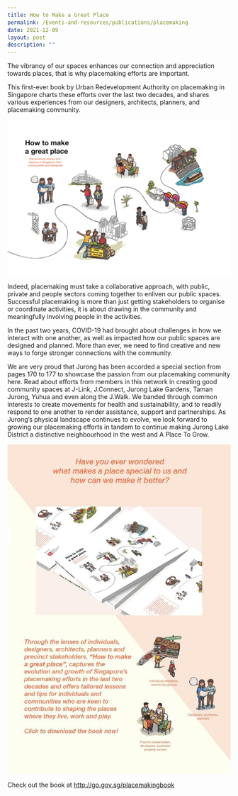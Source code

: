 ```yaml
---
title: How to Make a Great Place
permalink: /Events-and-resources/publications/placemaking
date: 2021-12-09
layout: post
description: ""
---
```

The vibrancy of our spaces enhances our connection and appreciation towards places, that is why placemaking efforts are important. 

This first-ever book by Urban Redevelopment Authority on placemaking in Singapore charts these efforts over the last two decades, and shares various experiences from our designers, architects, planners, and placemaking community.

![Alt text for image on Isomer site](/images/Placemaking%20Book%20Cover.jpg)

Indeed, placemaking must take a collaborative approach, with public, private and people sectors coming together to enliven our public spaces. Successful placemaking is more than just getting stakeholders to organise or coordinate activities, it is about drawing in the community and meaningfully involving people in the activities. 

In the past two years, COVID-19 had brought about challenges in how we interact with one another, as well as impacted how our public spaces are designed and planned. More than ever, we need to find creative and new ways to forge stronger connections with the community. 

We are very proud that Jurong has been accorded a special section from pages 170 to 177 to showcase the passion from our placemaking community here. Read about efforts from members in this network in creating good community spaces at J-Link, J.Connect, Jurong Lake Gardens, Taman Jurong, Yuhua and even along the J.Walk. We banded through common interests to create movements for health and sustainability, and to readily respond to one another to render assistance, support and partnerships. As Jurong’s physical landscape continues to evolve, we look forward to growing our placemaking efforts in tandem to continue making Jurong Lake District a distinctive neighbourhood in the west and A Place To Grow.

[![Alt text for image on Isomer site](/images/Placemaking%20Book%20Clickable.jpg)](https://www.ura.gov.sg/-/media/Corporate/Resources/Publications/Books/PlacemakingBook_How-to-make-a-great-place.pdf)

Check out the book at http://go.gov.sg/placemakingbook